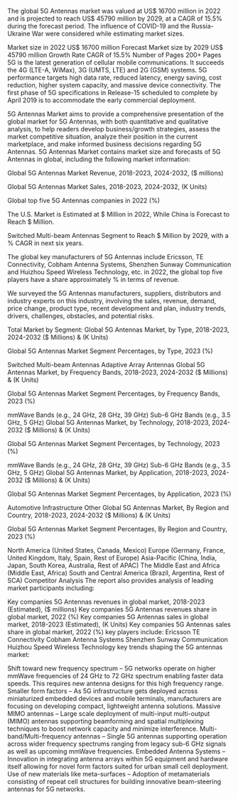 The global 5G Antennas market was valued at US$ 16700 million in 2022 and is projected to reach US$ 45790 million by 2029, at a CAGR of 15.5% during the forecast period. The influence of COVID-19 and the Russia-Ukraine War were considered while estimating market sizes.

Market size in 2022	US$ 16700 million	Forecast Market size by 2029	US$ 45790 million
Growth Rate	CAGR of 15.5%	Number of Pages	200+ Pages
5G is the latest generation of cellular mobile communications. It succeeds the 4G (LTE-A, WiMax), 3G (UMTS, LTE) and 2G (GSM) systems. 5G performance targets high data rate, reduced latency, energy saving, cost reduction, higher system capacity, and massive device connectivity. The first phase of 5G specifications in Release-15 scheduled to complete by April 2019 is to accommodate the early commercial deployment.



5G Antennas Market aims to provide a comprehensive presentation of the global market for 5G Antennas, with both quantitative and qualitative analysis, to help readers develop business/growth strategies, assess the market competitive situation, analyze their position in the current marketplace, and make informed business decisions regarding 5G Antennas. 5G Antennas Market contains market size and forecasts of 5G Antennas in global, including the following market information:

Global 5G Antennas Market Revenue, 2018-2023, 2024-2032, ($ millions)

Global 5G Antennas Market Sales, 2018-2023, 2024-2032, (K Units)

Global top five 5G Antennas companies in 2022 (%)

The U.S. Market is Estimated at $ Million in 2022, While China is Forecast to Reach $ Million.

Switched Multi-beam Antennas Segment to Reach $ Million by 2029, with a % CAGR in next six years.

The global key manufacturers of 5G Antennas include Ericsson, TE Connectivity, Cobham Antenna Systems, Shenzhen Sunway Communication and Huizhou Speed Wireless Technology, etc. in 2022, the global top five players have a share approximately % in terms of revenue.

We surveyed the 5G Antennas manufacturers, suppliers, distributors and industry experts on this industry, involving the sales, revenue, demand, price change, product type, recent development and plan, industry trends, drivers, challenges, obstacles, and potential risks.

Total Market by Segment:
Global 5G Antennas Market, by Type, 2018-2023, 2024-2032 ($ Millions) & (K Units)

Global 5G Antennas Market Segment Percentages, by Type, 2023 (%)

Switched Multi-beam Antennas
Adaptive Array Antennas
Global 5G Antennas Market, by Frequency Bands, 2018-2023, 2024-2032 ($ Millions) & (K Units)

Global 5G Antennas Market Segment Percentages, by Frequency Bands, 2023 (%)

mmWave Bands (e.g., 24 GHz, 28 GHz, 39 GHz)
Sub-6 GHz Bands (e.g., 3.5 GHz, 5 GHz)
Global 5G Antennas Market, by Technology, 2018-2023, 2024-2032 ($ Millions) & (K Units)

Global 5G Antennas Market Segment Percentages, by Technology, 2023 (%)

mmWave Bands (e.g., 24 GHz, 28 GHz, 39 GHz)
Sub-6 GHz Bands (e.g., 3.5 GHz, 5 GHz)
Global 5G Antennas Market, by Application, 2018-2023, 2024-2032 ($ Millions) & (K Units)

Global 5G Antennas Market Segment Percentages, by Application, 2023 (%)

Automotive
Infrastructure
Other
Global 5G Antennas Market, By Region and Country, 2018-2023, 2024-2032 ($ Millions) & (K Units)

Global 5G Antennas Market Segment Percentages, By Region and Country, 2023 (%)

North America (United States, Canada, Mexico)
Europe (Germany, France, United Kingdom, Italy, Spain, Rest of Europe)
Asia-Pacific (China, India, Japan, South Korea, Australia, Rest of APAC)
The Middle East and Africa (Middle East, Africa)
South and Central America (Brazil, Argentina, Rest of SCA)
Competitor Analysis
The report also provides analysis of leading market participants including:

Key companies 5G Antennas revenues in global market, 2018-2023 (Estimated), ($ millions)
Key companies 5G Antennas revenues share in global market, 2022 (%)
Key companies 5G Antennas sales in global market, 2018-2023 (Estimated), (K Units)
Key companies 5G Antennas sales share in global market, 2022 (%)
key players include:
Ericsson
TE Connectivity
Cobham Antenna Systems
Shenzhen Sunway Communication
Huizhou Speed Wireless Technology
key trends shaping the 5G antennas market:

Shift toward new frequency spectrum – 5G networks operate on higher mmWave frequencies of 24 GHz to 72 GHz spectrum enabling faster data speeds. This requires new antenna designs for this high frequency range.
Smaller form factors – As 5G infrastructure gets deployed across miniaturized embedded devices and mobile terminals, manufacturers are focusing on developing compact, lightweight antenna solutions.
Massive MIMO antennas – Large scale deployment of multi-input multi-output (MIMO) antennas supporting beamforming and spatial multiplexing techniques to boost network capacity and minimize interference.
Multi-band/Multi-frequency antennas – Single 5G antennas supporting operation across wider frequency spectrums ranging from legacy sub-6 GHz signals as well as upcoming mmWave frequencies.
Embedded Antenna Systems – Innovation in integrating antenna arrays within 5G equipment and hardware itself allowing for novel form factors suited for urban small cell deployment.
Use of new materials like meta-surfaces – Adoption of metamaterials consisting of repeat cell structures for building innovative beam-steering antennas for 5G networks.
